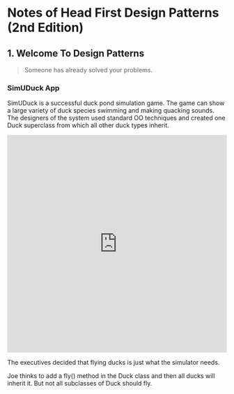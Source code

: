 # Notes of Head First Design Patterns (2nd Edition)

## 1. Welcome To Design Patterns

> Someone has already solved your problems.

### SimUDuck App

SimUDuck is a successful duck pond simulation game. The game can show a large variety of duck species swimming and making quacking sounds. The designers of the system used standard OO techniques and created one Duck superclass from which all other duck types inherit.

<iframe width="100%" height="500" scrolling="no" frameborder="0" marginheight="0" marginwidth="0" src="https://viewer.diagrams.net/?tags=%7B%7D&highlight=0000ff&edit=_blank&layers=1&nav=1&title=01_duck_superclass.drawio#R7XxZl6NIku6vqXNmHjoO%2B%2FIICBCLEDuIl3sQ%2B74LxK8fPJaqzIys7uq%2BFbfnzlRmhADH3XHczD%2F7zMwVv6Bcs4lj2OeXLk7qXxAo3n5BT78gCIohxycoeL4VEDj1VpCNRfxWBP9WYBV78l4IvZcuRZxM31Wcu66ei%2F77wqhr2ySavysLx7Fbv6%2BWdvX3T%2B3DLPlUYEVh%2FbnUK%2BI5fyulEPK38nNSZPnHk2GCfrvThB%2BV399kysO4W78pQvlfUG7suvntrNm4pAZz9zEvb%2B2E37n768DGpJ3%2FSANnhsrqqXd0uUWm4rWP%2Fv8gf3vv5RHWy%2FsLn5aoeh%2Fw%2FPyYhWktmjpsjys27drZer8DH9dRXtSxGj67BYximsOo%2Brhi824s9qN%2BWL9XPm6P87uQUei7GhZoeRSD0jGZjjr6x6vBPxRdwu27imo4ze8FUVfXYT8V91%2FH14RjVrRsN89d817p%2FZ2TcU62351M%2BFcRHaqddE0yj8%2BjynsDDH5v8q7WGPou5fU3JYGp97L8WwXB3wvDd8XMfu37N9kdJ%2B%2Fi%2BydEiXwS5bAcU%2Fof%2F%2FlJmsdrz6%2FCGLsq4bq6G4%2FytnsTb1HXPxSFdZG1x2WdpKAZmLfiWCDMe3FTxDHomZ36MCraTH2tdsJ%2BKzHfXx8UdUfztH5dB%2FnRMDl6YPuuaOfX6cDZ4%2BeYIA56wX%2FBj7FyxzX82%2FXxA6qPM9e1x%2FDD4lVaySH%2FNQE6wI7dHM7hm%2FT%2FsKh%2Ff2V8lv%2B7vP%2BouNGvkjb6Sdpgjf4l7K8QNvHvFjb2SdjhHczIYe8Oy1pMfR0%2B%2F3eL%2FlurBH2VHtD%2Fbj3AP%2BkB6A%2F8QFf7zJtAGw7z%2Fbe6qBJAQZI57%2BLp5eXlf7NqfJU2wMi%2FWx2IT%2BpwCQ%2F6M8Z%2Fcbg%2FwuEQ6nsOR1A%2FESj2E4HSXyVQ8pNAvwF36BeS%2FWsd%2FyvrmPinqdzPpP5ly5j%2BfVSvu66awPEN0MNXv%2FJ1ib%2Fqw%2Bkvffjz9eFnbO%2F%2FqT58hD6%2BUQgzifMk%2FAvX%2F5hvjv53w3X4c5jlL2D%2FMwga9HNF%2BO%2BC7PDnmMzfg%2FbxbZX%2FBe1fphH%2Ffmz%2FzNk%2FCTppYwZEro%2BrqA6nqYgAGM%2FNB1CP3dLGSfw%2BV8lWzD44P%2Bb67er2zZ3T9u3F87v5TeJPoe8fIPYYVreMUfKPfZDDdmTJv%2BBLfSMI%2FCdy%2BCgbkzqci8f3w%2F2ZcN6foAPd%2FMYi%2FMj0yR%2Fk%2B%2Faa762%2BjaH%2F2BH2Q0fIDx29zcOnjl515dfX%2Fr9Qn88ewt9Tn3vdAbv95yrPK0%2F4eMI72LyWCQV4mfc6AKQ%2BEibwJ9iKkzRc6vnPVcUP3vTfXBfJ71WI%2BjEh8Id1kf4HSv3Vukh90kXmtVX8ylKPwRCvEr4fJxk4eU1HfJQej%2Fz1BhhzG%2F%2BsCeC2P2vxclS2c2A3p6VPxleYfJV8lYBjdGjPcehSUPZarWj6OmkOlTpE17WgShcnvxsW%2B2a9%2FNnmds2LObEOCwueuI5h%2F2lN%2FgkMGIZ%2ByE7hP7F75N%2FR8T8%2FOfUZuPgwyn%2FTlmm5z8%2F%2BVVTT6yKb%2BoMsvPoKIGs7fivDg5yAyxlU7Nb2Z4rzDb3%2Bqb7dkzx8FK%2FdvnWeH3AG%2BvyGmb3qyZv6TNGYJO3%2FWH0hfwdJvlUX9CfqAkNfpi8%2FC4r86PjmYQ9Opzlpo6L%2Bj9pNg2rumZO%2Bhn7t7FC%2F6w2w%2FMJd856ZMbBqEETpRuFqfqm2g%2FldoHCGwvye7%2BmTVgUyienlet6ifUgeCH40JGFqXiScQnb9Ud7bR%2BIfhWYvUdQ98TuyvcfpPqSPjU63Y8DCQ72dKiq1H7R42imxFdkkn5nzmdDVpwoG8kgFnD5T0zF8IWlOl1pbQjaqM8Smrf1yaKDAPM7to7KzuYGSpuk3UmhOqcJGqZ15%2Fu5aJQ1qcTVkm9t0qZTTzG3p8BCu12dq3iwTDwyGjRZbgwSBr5juJG%2BawcgOth%2FNAuzZs4xuWISHnK7FzqNK2zBilkAnl1%2FZkZvygvHaIjJqY3T6MbfXsRMex0BusnuBGIINjeEqGjrP7RubZ0mSc%2Fwtdu5BQHT3p%2BW2MdetBKSxbLuZ0Ul9HA9lu9ANU9Oo%2Bip0U2dlcdchM9FbAuLQExavlsWERoxV%2BVyz4KEWIgFRwkqLHSNCoGFS5uioRg91QSxZKdejP9MHdKBbd5Wnc8He7Evj%2BsI4MpMXO1K2dYKX9oYlPl2WpTuriVeGQpUSz5cB1hpmNCaHH%2BJbMXswgwfjNt6vdvjUxV2qR4aO9nrl8oQ%2FnRMfMlbWjL3WuWb73D0s8zxHZD9lu6GYaXxSunW0%2B3ODu2PYnpRToIdxxzuKJBqxOBCwY%2FnFnXiGdGbHgtzOaqvV%2BWHPWHdBi3k2KOaKiEuHwRa%2B80O0P7xjulLIGYomoJcq4AddVeaT3Z3pOxt5WTzP1Hk5Hassu3OelPq48ViLoz%2Bt9w6th0jP1wIqoYZqdZec1I47AumMK1pQaUAOhIpjrsCbwgWdHg1kYWe03%2BVrQjbmuN0nm4H0WT9GUMazNyxARQ8Lz1IxieSUjuV%2BSQJxUhUspCVOGMdNYT1W9Ok%2FDxCqizax3tcj%2FCeF5yHshUZgAiZQDMZoEv8Oo0gEfaHR4z9O4xBOItgnxMKRF5g8OjkqkTgE4fBP3LwXhIIJCkZwDCcQmEKJL4KzD%2FD8Z%2BBsDO73%2BzytJylMtzHhB%2BZS%2B34aJ5vZLZmtVoWsxWhJXmy9MnubPq0agtMlJT3U1nI1LNEmgDgJ1pA0sRxDFHQfvR2HE4U6xyE%2FPlibxlI7bSPc192e62g7OWe4jwapuqRg0IIOdOA4%2Bn3Q1ocRZ9vDjLLpYzm3u362pfpRnw8LKeBlcpX1Daf8BjkO1xjADVuc4danmvaeTs7z%2Fri25VVYGLiSiyjGTtqGZoEiX7GSkzyFgbgaya6yEsdzJkMlvEZ5YXVKlyutX%2FhwYYiGdXtOtaWuipUqDMyy8KkxNkZgZICJigU3CBPWTpU51MA5fS3JrnKTi2renzPD4XVCNZCSEFzhZdU4VrvR9Nd75cYnk7mL8fKM%2BoJxAkY6hTJHHpJmZ9uiziujF4d6CeqBUZLxJOfXAA5LnNgSGY5z9yQ8i5HpE0n0bPeAn849ULG%2BW03lDA40c6UyM8HshsPsaTe2sxnmcj6bW8ugSXyT7R3Tzc1gBoW8MrlwuTSQdHlubt%2BtoVTrmpbzQhuy%2BGV0cpErq13LJVHJTrwwAZtzcCg2w5W7PBWsw84m27hbKkLt%2FSxGBH11QtEOYYLF0BAX7mSdsCLfEjz5TDhbnQsaUc6iQLPbshtSgpWBKUjHu5y9GDWQDq0NeCcnsFDZkMML2zUO86HPkYeGTP1wQwwmQ6k6CQC43Ea%2FdjpxQo3kyveZCRkDbqluEopInvZFWYWO6g4rjpzJE9Yyc3N2gVI%2B%2BGPRsWhMpmmBXUkqKqcUJ1r0uIXGBEzHLmUfJo%2FVH18KNjj6QiCHoadQFMIQ%2BiNO84E2MPVCQQcxIo83xmgc%2FYQ2xIFV0IEkEEmjB6TQ%2BE%2FYEvaCEBRGwChGETSEUV8FNn8gxvSZO5WqM2%2BHFXmGj7BvzMeF4o%2BnS6mrivxoch7zUIGgqDIQD5Mj2PP8EHZrnZOnBffaLaKv95lKDgVjyoVMQQhe0FEMiNZ%2Bi3m2paFikWFPQJgHY7KXHYppPcw0wGhaoGPXt2Y6%2Fsql0CeN8qgMntqegZW7o%2FlO%2BdfCW2zHB6CkHqSGheSZpN%2BWpD%2ByKQ0lObmqNxSTynrGsAu%2FcrH5wOADQ848WK8FVgL8K%2BKLQRZ%2BdW8Jz2Xco7mqXHiU81t%2BoK21PJAWWXImdBWZ2XFlDDW2qtYCVyZe23qMcnoLU7zLNSqCdBI5sQosnGOVlMldpC0q9%2BKYblMYmnKbQzAF1VKdF%2FWaiZPTDJvCwt6EiZar3rUuG04jng2WmZd%2BWF18IZSDS4ncWloUQthmU%2B5uLcnF6bwZ2iiLqbRSBRMyab7Vi3phLJWwwGCy%2FUFKT5YKS04s3%2BCirauTVEMAsfw9XW2j35ay6IGvw4KpYwNjlNRz87jtWBxpU25gVdc9maeeEqoFs26waR53p%2BLwVhgUbAH2Ity0tQxUZ8Gpm17LJB7fd%2FhhcwhzFvnDnoYQWxSKhOYZaW86N2imagv%2BuPm6OK1a42b2BJn%2BFPlUeAVybpMuTp8FZz9CVXwOeLZh21EuGj51tVMW8CV2suy1B3zjlLITyU4JttSd4BzG60TdJxpQHaGGNL5NMjfidrx85JeQncqKYtdH%2BpDVbOEuvHQ3anEtqwSS9vaO7YaWY2Aep0dZ4Sxz55i73igc4ufxCkUJUC6DPaP3a7n6Yny9OPbqUHer8NR91%2B2K9%2Bhz1D42f8ejPPKT645SfNni1dV%2FotKiX9hYzrWeaXTOOgZ9X7tJRq4F0zTHymKbPZG1q3fhXPleZgVDOwZp4piAtW0TaQoinxxrpO%2FKUZXbLRrx7gaMHcRVHprqxm%2BsIq5xejMnxTSNDXespSAReZkYW%2BP5wmLsxIlQ3k1FwONyRqHY6pZposkNjXV0ue5JGa7tTQquyhp4axAIwXIbB2D0%2FIAqPVSKkfl5hVRFkC4XsfLHFq07%2FMayt65voFlxmjW%2FV0tZhl7%2FyE6V6DrTxbsQnDgGi3n3ZfwWc1jmqdv25ISKp3xqOuTNDjeTihvpsLmy76uBstaKLfUeBYwBu2b1NCi7dsxeX6OTMkmUKl1SbODCZdMxoOECT7tlARPnOcxskQJYKUrCSGDqgKGk1DM5PESWglRyBFQcdlaUXs66T5GmppS3jQA6N12LEfJwJzhcfLYqsPs0AM0WYZi6i8eJxTsU7GP3K8fCdZpPmKNz%2BxpMCIEnZy3H0dO2PIfxZG%2FOHmKn5zoH54JDEzDZtnO%2FXMAyYVthz1TRzvq7o3aav1bsWcKYFdXvRdA0KbmtfQfUW7346HnGErJM%2BvK4jtoeeyVsfHp8vGIoCbxYG0%2BC5A44OPtFZhDGyBcKpgkMhRCKRCgK%2Bc4M4ij5Qh428jCHCAbRH%2Bmtb8wggtIvOAkj9MGraYIgPkzPd3YQQV5w%2BLCpEIIBewqhX2UI%2F0C0%2FEdDSB6G8D7Pb0EErI1xm9TDtEuZRILMGiIj%2BQ07hfFgrdf5sACLwpzQRq7nk2rSp9PgaegIARtHbpNGiXRbHbXPJD2nC5XuFMj0CXdevZ0DAu1pKHC3hT5mgC1jwLdF8OHfiEcOJThNPU6b9lwePUDEU3XgXTy5hOc8rQIDrtol1ashebOvFQFIakKum5vI6WSeKcN8yIllkk%2B7W2ZMflZg%2FXFhomuEHK1XyhLXCwkgA5YkVE%2BNa%2FlUAOg91tv5YvdqDifXp7wo1rEk2BqrSpUg03mb0U0cxXFt0TZzyRVNLv7q1euWNDadeaWfXzv1fE%2FAGij40DqTSMW7VN37LqX08hkQO3Q4z%2BQ1xSXMydupuNnK7lSXDBOaZlA9WdqmcvDQHRo08GabbrtdZWIn9oZSLs4hkwgbYJ7YHD4F6i1jcmsjMlPopvBsko5YmtZyZ7pNtJkhNjy1ra2w5eDyhqZFbVluaZ4uu5jpRob2CxZwdOKwGQQ2jgqkZiE%2BzS4DGL6Ca0rLA%2BfCXC5G4DIDw8%2BWqIXhdta5LjK1jrg1Q3UbrnP1KAf2ZCCHNV98Txhg5NRlFn42F6hf5oOhb2OItJM1WuP1uq51U6lO1XhOH%2BMNfmvmwovVRM2T03PUD05iRBJgRIyFBFokbFeDu5XyXnDPUDyzlCN2xxBU4sG6N7rRMu%2BJmrdVty%2F3bZ3lu8R7TEEEob31bD9x9%2Bj8sNroUihhSN0gqOI2GuHYkthFpWqKOrKnSZOmXjONoSmdiS5CSk1Qd28XYZYvN6kOVcg7mFBi8JQ2S1fi1t6AnrRI9QTW5F4hgCzuTzYBS3acoC4wibQFwYTd2mjjDKrHdYZkyHhYEq93rm6fSjER7HIw6cAIB%2FDa69d1EtNmi1O8zkISXqSJGadGG%2B3egLgMTVRGUa9xEdrWlkMr%2F3QUmMWmwWlPXuaMAXgKImY7wwblHnT9gAEATU%2FrfV8XdKSf%2BhVF3pZvVT5Tl341EHxKwamr2wCJX7%2Bf82VeBkqhB7wSCEYf6EdSH%2Fj0K7qihxNBogSEHhhLY%2FQndCUP3KShwws5QBhFkY%2BvGn0HrugLfHhNJArTGApDBPJVIQ3sc0hD7d5C8iDt0s15AuLqIKj%2FayGI9YOLoj1uvsba0xFYwPco%2B6co%2Ftt%2Bp58F8ImwAZHw9j6Bw2v%2B5yui89Eh2OM1%2Ft3xeQL6XlMImnxBPhtf%2BGdpSww5TPZX6cDnfU2fhPDP7Wb4vTTx54Tyb6lr5N%2By8QH7%2FyLbjMPfaw75Y8bmj2abiR%2FAivhxi8wXZ5uxz194sn8OGv8g9fc9crx9ReIj6%2FhNX9%2BoMDEs4Duar7sr%2F%2FZezLwmCw%2BYiN46fa%2Fy8Zjfvp7zsyFwoPuijV73fX2bMn9Pgk7vSUhwo0jTBCjn%2F9jcI%2FGh6R9WEIZePmL1%2F2ibFvFV6UfsX%2FAcQAgtAvF64DnYPI%2FuRUv4dCVX5DyYc3vW08Mme0Nn9Rw8DDhiyt7GyCpzNYzzTOg2YCbn9f4AFEXwn3R62unzSp6Ws43ph6vgF1jbkES4FrqB5tjirrpPED4JPFodeouAHdWE52uof6YanVoHSsafhcsndgyC9zWrynaMPpMUkNrHTvhu3lK5HGzU0N%2FZWYXNZ0DQOnt%2BpgzZJpJJ9VLFNUj74GtPDdgiry0bZmBqZSopj1n4pDDLU0ivcMlVF4dp21PGqKu8Wcp011Cc53ip1uRtxL2bTPepml4i97E%2BCuu26PH5bJiUg5C4ZxlZ1rGNXIphIyfU6ZnN2OlyMtfNUyQRYyE7FjnmbFq%2BsT0LXFg8MmOHyaIbWDuqK6346IrnwedzBVWS3MgR2WMRmcvq1eHZq9CfTDxPBt2r8%2Bec1dMe1Yac3vZ4SHn%2FrMsgxlgqQ4%2FuWueIXO1keuc4zD5anRxf5u6mU7zB670DqKqy5jYLe4D4KilLGy6xw%2FyGcep15oTIg%2BdynflcNFbxMdrS7AjwqTcpVrGNdUCpIifhcDhstbudT8alO%2B3rdaJzeLdcPYFHaBjzfi74ceZWbnHCqiYfkgrNHjXp9kIiY%2BY0G0jmCjjXSbo4%2B1ZPnqU%2B6O6BHKo6IqaCPJDJvXDnWboIJjauHCmW%2FW1ldZSP5QZbT2dlXDDBVQeL3ZDFw1xiQsbbSA6MgxUVN2%2FuAofLRcsk%2Fco0YQjF4dW6LpCT9hcWC12VQunbhutxdmsCeDIIyuCtwb0G4o2Db1VP3jZqrkRIu8fNczGmjDn3%2FHVfV341D0k%2Bm0e%2FdnS4IXt4vMXCnDovuZsYdS0Hh247cWfhkkAZq7Qth1nLUbwYx2xbuThqcRWoWX9h9qjfyZl9bnnWySCQCIKcQXc6c4j5jCIpjqGHekIzEEDbTZx2sKugYQiIt7SIiEdXuNLopZ0XxXvc6jbTYETzoeYEnGg9BJ2NhkHroZ5DcyOPpMPB1lU7lleQQ6jgQeKg2%2FUtfVjkbaaj9G35YY1fkS2FWvDkbw9yVyHIN3Q%2BB%2BEbhvlS3%2BLwGl5gjMQoFMFgjKB%2BcC2gFww%2FPIfDM6CRjz%2FB8A28YtjLAcQIjSH4QT1giMJ%2BgrYvIBtLU4ffQkIkilL4V6Hv551lfwB9U%2FVeXHJef4bLPWTYfLwiCQibmNKwz%2FPtUC9iL4Eg0nOHrLZ9WZ5ktI0dWPsOtFO0WgN%2FMM4vq48kZZekDQiGHFOmIVhD25z6QMkkxEAQpfW3C2XrJBSX%2FZRulO6%2FBdQfz7ejVpsTnj5WAM34BqI7arnLuK5euIVMp0XpVeaRvsY2wN4GlNBOsBnnQPcOq8%2BegCPLQSAkmRI3i9FwE5%2BxxL81KBdVwFHFCWPQx3t%2BzTqriqTMXrOcV62GMMY5XptEORsblu2seXKMieRrqWUZZ7Wu7fYEioiw%2FBQl4xZyveDdMWpzshRlnaTT%2BCqOMuNqWjltjZFeGHIYRD3IFayLxT6famVVSTdW7owmsfLIaEtNLPYE9RJsSgXF83JgsZXLp1ckUg3dBNGyru3Vm3ACieMx7me0EkDYlRvlkBPbFors6iT0jO0LtOaetVtgtOd16ZTAufu3jZX4gJfkyGKqlJduD4a43a7XwVjvghYvTVtcNaeH75MLmdeLuCYjz5drY6kXPu9pj8FuBpnL3bmimWrYjDOzXDZHXWv5tIpEz2FRF2e2plrrCRogU7LklnuyF352Maler9IosOQC2Tsy8BwnkusynG6J7GRFQEkOxrD%2BEJwvsg%2BCIBsdPhaPgwuvhDNTc65BRpr%2Bk3zNXNVVg2RnYdLHRXbfIhA2OWwyc0E4LFNkj89l3%2B1b3mDON%2FKp4%2B1wshh%2B0ExNvguMddWD0IN2jWUtv9vhckKESylhhZmXXLg2j%2FC2w%2B3kNWW0KRl0KWAlQHYWNxk%2BrPmdRM9N6xr9%2FVqpa6jDirjSbjKyWvE4xiJ307kxL5q2e%2BfSDPGSRITsGOCz90ubVXAQiWZDEFp5QMEe%2BDlZx3gp484S%2BD7r0kZ6VuxzH7UiMaBiQl3akafveqpjJxkEr5kaFwgqBd2kAwICEoKPE2DPGVgAd5qAFtWjy%2FSB6V%2BGjfALjuE4iqMwRcAQ%2FT04IvQLihI0REI4DdHQZ%2FJ5gCMEYRSGUiROHiCI%2FiS7S72AtgQKo9jxPAInvwgc8X9hK0nt5nG0TflBTeF0dhij4BJAGAPwywVXDKnCAFchgqZ9%2BISeOZBPS%2FALipBmL48iC19JHE%2FvOY0utJWcYfLqkyARsY%2FRw0ZBRle7LH2kg0y9QNaUGKbxY8O3PUU3PKVhPC1LIgHbCoW0RTByakksTd9HAGgvWrCJalhWS11TKOv1%2FZE%2FKYASVz0nDCkZ4hvbFg0f27kdrhfKMYK1czsxUewIXgTlYpCrwfYsKQlDBALPDhPg8nAQikC81oIOCBNDrvSYEw%2FuwQUdyGGDCDqNYOUAkkCrCzYxcHMxWSfVq3bhwNBuc9kDLIUBjk%2BefV%2BVkmjNW6c%2BesnJONox0WfJXLsyuw0X2tgdg%2BcsK7rxNicFY8g5qDEIYpEfJgK7zQSHMkzRC1fZ5OHAYayzi%2FE%2BX5gF7%2FIw3GED5jjS6AmPxjFDT%2BPYjio7y3OImsDsQgSm62bcLtLux5xtmoxnLnYpqJYhS0yXDobLtywSe00lDDnDE6XdFEnG4LZE2gVnIBEZoJk7ciJDKxLmr1mb1woXeL3qDJjElR3h4KtCWvN4cgljcu6OFXMrZjzzmw3db3Qt1RYF%2B5VS%2BEKAWnUWOO45fiarDJmRmxN3ZLTMyCAmv0WUiCpsn21VNzJsSEcjjSIOMjppj%2BegFUe3XusrkodKV%2FTB5cdIz41b3QYSIfgwaNqeQ5ySK8KavdG%2BWp%2BQnLmmhgZJFBMjJVAikCkRLHKYlKFRjFaw%2FKfhqM%2F4rhU6YvnVQ62b22Kd1dDccKJnDEIvSNx80t3uc%2FE5VWI1ywAQjwJZ4GN3kx4nYKqWNWlyfZd7Eex7SggJfuK2KMTFRWJK2Raq8IkMp2d3nzFYXPBFNdCYOMxzYe2mxMVjf4f3c6%2BwNnPzKm%2BUVrw5u8KKNcF9j6btYCgK8VjSVrUJ1u4w6qD%2FN1%2BZdL66ou4JQhIdDbfwohEXci4NZkEs21sWYD6Nc7onUkEugBukxIORSzIdrk3UI9oItWcUO94WeICrc0XQKnjEhFrC240WDtgWIJ7cnCmxjYZNJAKLhCT3fG6JmJ04Z%2FehH88mynZIfNlQI6Qdt%2BBpA28n9SLSlHu09RoGtnIk2LPYF%2BQQxD%2BETbmoErybJ6%2FkMN6NtEbW7y3HgwEyZx%2FD53UBcMSiCzADlF6CQwWjiwuWI01e03KgwTzrevqlm3tI%2BuVAZpKgXkPwEPYd%2FGPkQZxREiMJEoWPf%2Fjn2AMM2DPYZnjwaAxGfprUJF9omDocfIjGEQpBka%2BKueLIv4D%2FQSq%2FJjWlMDXrhFvpFiQ1EyZRnfek5nIH6abhOWWh9xhOaHMwIbLer9KrKfjYSihi93TE042mX9OEqQYBDJ2mLCrLOcbTkxtQIH%2B%2Bl1iOp3uQpnPUvnpUzvs2QpwWn%2Bn5NZ%2FZAnxn3splChespqlynaYeCm8AM4Ji16lKT0QiPM7JQTbi1holLeeVxX1yCTczBtit4CSUJk8%2B41p9YJASkwudInZb6Jy6ITLm7qzg505TXLZmRMtCuyQqrhOCyQXg%2FWThWdrBPm%2BNEvOsK2%2BHL17LsO5yHZPB1mB2Wm10HCzOLWNElhTwmIdfbr3Qq%2FK22HzhGO7qUYynqrgZGMjtBksWZ407lOFn0bEvsWtuWLW3%2Bvhk6%2ByZlcbhDHsFxyp6zRuHS2mwYH%2BTWxGQLnqZZHP%2BXREcflHn4RShkh2dKsmRUkFkToFSsjAeNubdK9bQzFUr2AQDa2x31YKxvEbI4R43z5vyOEhcFtyZSz6OHrVTmj9mJ4tfiPu1Jb2IJFFvP0MXgoMyMdC4K2IhNteJ%2FKXvLoqDEOwdbp2TShyGFphosTi7pnF3MhUb5XMWXwBslgYcjpW5aFcju90i62IQpMEevm6TLrISVsnC8HpsPjOH84wlh3EOSis%2BcUbVPth7zrJdtz0C3M8xC20Sbo%2F0G15kehf44YPhXGFMYT9krObZGBhPNIdP%2BnA8kp5SYAbx86Dz%2B6Y15%2FVxXkQ5IdMzK2YXkGm3NLyouRvRB3L9SO%2BOLZIicpWKDEUtnIhud9IezRFnnwPtyQvqR3YAs911SkrBiQPBnhHRjYNQgqGKoiWQwaQeHNh7pBKUPrsP%2BXllidai0OdCogKhPHp2MYA9WqWvTBxiL9TBLxH0wLHj4%2Fu90IfP%2F0IeLjsOk8d9nPqcOMRfSOSV3xIQSUAU8bPdifALisMwjdIEBh3OPfzPe%2FcgZvLrnzN8C%2Fz%2F9jchUf6%2FAA%3D%3D"></iframe>



The executives decided that flying ducks is just what the simulator needs.

Joe thinks to add a fly() method in the Duck class and then all ducks will inherit it. But not all subclasses of Duck should fly.